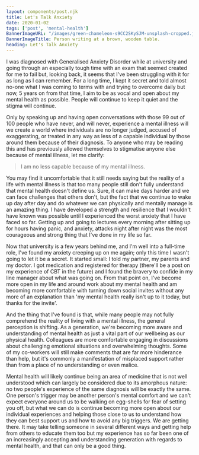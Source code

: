 ```yaml
---
layout: components/post.njk
title: Let's Talk Anxiety
date: 2020-01-02
tags: ['post', 'mental-health']
BannerImageURL: "/images/green-chameleon-s9CC2SKySJM-unsplash-cropped.jpg"
BannerImageTitle: Person writing at a brown, wooden table.
heading: Let's Talk Anxiety
---
```

<!-- Brains are funny old things, aren't they? Somehow every human on this planet has the same anatomy and yet they all function differently.

Roughly 1 in 100 people will be diagnosed with a mental illness at some point in their life which is an incredibly large number of people when you really stop to consider it.  -->

<!-- Excerpt Start --> 
I was diagnosed with Generalised Anxiety Disorder while at university and going through an especially tough time with an exam that seemed created for me to fail <!-- Excerpt End -->but, looking back, it seems that I've been struggling with it for as long as I can remember. For a long time, I kept it secret and told almost no-one what I was coming to terms with and trying to overcome daily but now, 5 years on from that time, I aim to be as vocal and open about my mental health as possible. People will continue to keep it quiet and the stigma will continue.

Only by speaking up and having open conversations with those 99 out of 100 people who have never, and will never, experience a mental illness will we create a world where individuals are no longer judged, accused of exaggerating, or treated in any way as less of a capable individual by those around them because of their diagnosis. To anyone who may be reading this and has previously allowed themselves to stigmatise anyone else because of mental illness, let me clarify:

> I am no less capable because of my mental illness.

You may find it uncomfortable that it still needs saying but the reality of a life with mental illness is that too many people still don't fully understand that mental health doesn't define us. Sure, it can make days harder and we can face challenges that others don't, but the fact that we continue to wake up day after day and do whatever we can physically and mentally manage is an amazing thing. I have developed a strength and resilience that I wouldn't have known was possible until I experienced the worst anxiety that I have faced so far. Getting up and going to lectures every morning after sitting up for hours having panic, and anxiety, attacks night after night was the most courageous and strong thing that I've done in my life so far.

Now that university is a few years behind me, and I'm well into a full-time role, I've found my anxiety creeping up on me again; only this time I wasn't going to let it be a secret. It started small: I told my partner, my parents and my doctor. I got medication and registered for therapy (there'll be a post on my experience of CBT in the future) and I found the bravery to confide in my line manager about what was going on. From that point on, I've become more open in my life and around work about my mental health and am becoming more comfortable with turning down social invites without any more of an explanation than 'my mental health really isn't up to it today, but thanks for the invite'.

And the thing that I've found is that, while many people may not fully comprehend the reality of living with a mental illness, the general perception is shifting. As a generation, we're becoming more aware and understanding of mental health as just a vital part of our wellbeing as our physical health. Colleagues are more comfortable engaging in discussions about challenging emotional situations and overwhelming thoughts. Some of my co-workers will still make comments that are far more hinderance than help, but it's commonly a manifestation of misplaced support rather than from a place of no understanding or even malice.

Mental health will likely continue being an area of medicine that is not well understood which can largely be considered due to its amorphous nature: no two people's experience of the same diagnosis will be exactly the same. One person's trigger may be another person's mental comfort and we can't expect everyone around us to be walking on egg-shells for fear of setting you off, but what we can do is continue becoming more open about our individual experiences and helping those close to us to understand how they can best support us and how to avoid any big triggers. We are getting there. It may take telling someone in several different ways and getting help from others to educate them too but my experience has so far been one of an increasingly accepting and understanding generation with regards to mental health, and that can only be a good thing.